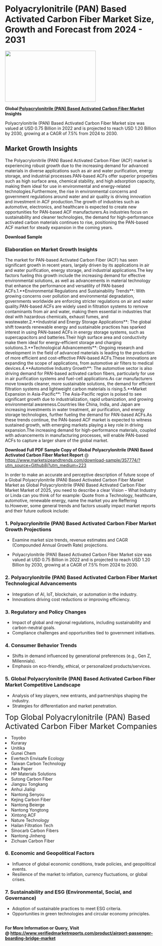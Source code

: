 <H1>Polyacrylonitrile (PAN) Based Activated Carbon Fiber Market Size, Growth and Forecast from 2024 - 2031</H1><img class="aligncenter size-medium wp-image-584254" src="https://thirdeyenews.in/wp-content/uploads/2024/09/Global-Market-Research-300x168.jpeg" alt="" width="300" height="168" /><p><strong>Global&nbsp;<a href="https://www.marketsizeandtrends.com/download-sample/357774/?utm_source=Github8j?utm_medium=223">Polyacrylonitrile (PAN) Based Activated Carbon Fiber Market</a> Insights</strong></p><p>Polyacrylonitrile (PAN) Based Activated Carbon Fiber Market size was valued at USD 0.75 Billion in 2022 and is projected to reach USD 1.20 Billion by 2030, growing at a CAGR of 7.5% from 2024 to 2030.</p><p><h2>Market Growth Insights</h2> The Polyacrylonitrile (PAN) Based Activated Carbon Fiber (ACF) market is experiencing robust growth due to the increasing demand for advanced materials in diverse applications such as air and water purification, energy storage, and industrial processes.PAN-based ACFs offer superior properties such as high surface area, chemical stability, and high adsorption capacity, making them ideal for use in environmental and energy-related technologies.Furthermore, the rise in environmental concerns and government regulations around water and air quality is driving innovation and investment in ACF production.The growth of industries such as automotive, electronics, and healthcare is expected to create new opportunities for PAN-based ACF manufacturers.As industries focus on sustainability and cleaner technologies, the demand for high-performance activated carbon materials continues to rise, positioning the PAN-based ACF market for steady expansion in the coming years.<p><strong>Download Sample</strong></p> <h3>Elaboration on Market Growth Insights</h3> The market for PAN-based Activated Carbon Fiber (ACF) has seen significant growth in recent years, largely driven by its applications in air and water purification, energy storage, and industrial applications.The key factors fueling this growth include the increasing demand for effective environmental solutions, as well as advancements in material technology that enhance the performance and versatility of PAN-based ACFs.1.**Environmental Regulations and Sustainability Trends**: With growing concerns over pollution and environmental degradation, governments worldwide are enforcing stricter regulations on air and water quality.PAN-based ACFs are widely used in filtration systems to remove contaminants from air and water, making them essential in industries that deal with hazardous chemicals, exhaust fumes, and wastewater.2.**Industrial and Energy Storage Applications**: The global shift towards renewable energy and sustainable practices has sparked interest in using PAN-based ACFs in energy storage systems, such as supercapacitors and batteries.Their high surface area and conductivity make them ideal for energy-efficient storage and charging solutions.3.**Technological Advancements**: Ongoing research and development in the field of advanced materials is leading to the production of more efficient and cost-effective PAN-based ACFs.These innovations are expanding the scope of applications, from automotive air filters to medical devices.4.**Automotive Industry Growth**: The automotive sector is also driving demand for PAN-based activated carbon fibers, particularly for use in air purification systems and fuel-cell applications.As car manufacturers move towards cleaner, more sustainable solutions, the demand for efficient filtration systems and lightweight carbon materials is rising.5.**Market Expansion in Asia-Pacific**: The Asia-Pacific region is poised to see significant growth due to industrialization, rapid urbanization, and growing environmental awareness.Countries like China, India, and Japan are increasing investments in water treatment, air purification, and energy storage technologies, further fueling the demand for PAN-based ACFs.As these trends continue, the PAN-based ACF market is expected to witness sustained growth, with emerging markets playing a key role in driving expansion.The increasing demand for high-performance materials, coupled with advancements in manufacturing processes, will enable PAN-based ACFs to capture a larger share of the global market.<p><span class=""><strong>Download Full PDF Sample Copy of Global Polyacrylonitrile (PAN) Based Activated Carbon Fiber Market Report</strong> @ <a href="https://www.marketsizeandtrends.com/download-sample/357774/?utm_source=Github8j?utm_medium=223" target="_blank">https://www.marketsizeandtrends.com/download-sample/357774/?utm_source=Github8j?utm_medium=223</a></span></p><p>In order to make an accurate and perceptive description of future scope of a Global&nbsp;Polyacrylonitrile (PAN) Based Activated Carbon Fiber Market Market as Global&nbsp;Polyacrylonitrile (PAN) Based Activated Carbon Fiber Market Market of 2025, you need to describe a clear Vision &ndash; What Industry or Linda can you think of for example: Quote from a Technology, healthcare, automotive, renewable energy, name the market you are Reffering to.However, some general trends and factors usually impact market reports and their future outlook include:</p><h3>1.&nbsp;<strong>Polyacrylonitrile (PAN) Based Activated Carbon Fiber Market Growth Projections</strong></h3><ul><li>Examine market size trends, revenue estimates and CAGR (Compounded Annual Growth Rate) projections.</li><li><p>Polyacrylonitrile (PAN) Based Activated Carbon Fiber Market size was valued at USD 0.75 Billion in 2022 and is projected to reach USD 1.20 Billion by 2030, growing at a CAGR of 7.5% from 2024 to 2030.</p></li></ul><h3>2.&nbsp;<strong>Polyacrylonitrile (PAN) Based Activated Carbon Fiber Market Technological Advancements</strong></h3><ul><li>Integration of AI, IoT, blockchain, or automation in the industry.</li><li>Innovations driving cost reductions or improving efficiency.</li></ul><h3>3.&nbsp;<strong>Regulatory and Policy Changes</strong></h3><ul><li>Impact of global and regional regulations, including sustainability and carbon-neutral goals.</li><li>Compliance challenges and opportunities tied to government initiatives.</li></ul><h3>4.&nbsp;<strong>Consumer Behavior Trends</strong></h3><ul><li>Shifts in demand influenced by generational preferences (e.g., Gen Z, Millennials).</li><li>Emphasis on eco-friendly, ethical, or personalized products/services.</li></ul><h3>5.&nbsp;<strong>Global Polyacrylonitrile (PAN) Based Activated Carbon Fiber Market Competitive Landscape</strong></h3><ul><li>Analysis of key players, new entrants, and partnerships shaping the industry.</li><li>Strategies for differentiation and market penetration.</li></ul><p data-pm-slice="1 1 []"><span style="color: inherit; font-family: inherit; font-size: 25px;">Top Global Polyacrylonitrile (PAN) Based Activated Carbon Fiber Market Companies</span></p><div class="" data-test-id=""><p><li>Toyobo</li><li> Kuraray</li><li> Unitika</li><li> Gunei Chem</li><li> Evertech Envisafe Ecology</li><li> Taiwan Carbon Technology</li><li> Awa Paper</li><li> HP Materials Solutions</li><li> Sutong Carbon Fiber</li><li> Jiangsu Tongkang</li><li> Anhui Jialiqi</li><li> Nantong Senyou</li><li> Kejing Carbon Fiber</li><li> Nantong Beierge</li><li> Nantong Yongtong</li><li> Xintong ACF</li><li> Nature Technology</li><li> Hailan Filtration Tech</li><li> Sinocarb Carbon Fibers</li><li> Nantong Jinheng</li><li> Zichuan Carbon Fiber</li></p></div><h3>6.&nbsp;<strong>Economic and Geopolitical Factors</strong></h3><ul><li>Influence of global economic conditions, trade policies, and geopolitical events.</li><li>Resilience of the market to inflation, currency fluctuations, or global crises.</li></ul><h3>7.&nbsp;<strong>Sustainability and ESG (Environmental, Social, and Governance)</strong></h3><ul><li>Adoption of sustainable practices to meet ESG criteria.</li><li>Opportunities in green technologies and circular economy principles.</li></ul><h2><strong style="font-size: 14px;">For More Information or Query, Visit @&nbsp;</strong><a style="background-color: #ffffff; font-size: 14px;" href="https://www.marketsizeandtrends.com/report/polyacrylonitrile-pan-based-activated-carbon-fiber-market/" target="_blank">https://www.verifiedmarketreports.com/product/airport-passenger-boarding-bridge-market</a></h2>
